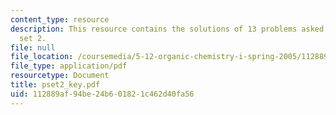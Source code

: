 ```yaml
---
content_type: resource
description: This resource contains the solutions of 13 problems asked in problem
  set 2.
file: null
file_location: /coursemedia/5-12-organic-chemistry-i-spring-2005/112889af94be24b601821c462d40fa56_pset2_key.pdf
file_type: application/pdf
resourcetype: Document
title: pset2_key.pdf
uid: 112889af-94be-24b6-0182-1c462d40fa56
---
```

